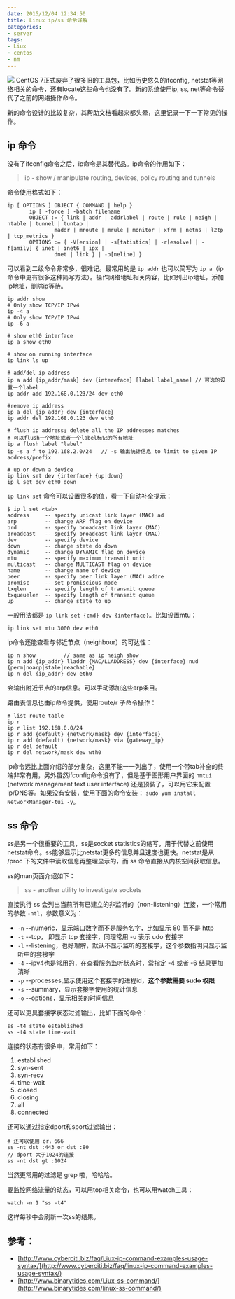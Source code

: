 ```yaml
---
date: 2015/12/04 12:34:50
title: Linux ip/ss 命令详解
categories:
- server
tags:
- Liux
- centos
- nm
---
```

![](/images/Liux-logo.png)
CentOS 7正式废弃了很多旧的工具包，比如历史悠久的ifconfig, netstat等网络相关的命令，还有locate这些命令也没有了。新的系统使用ip, ss, net等命令替代了之前的网络操作命令。

新的命令设计的比较复杂，其帮助文档看起来都头晕，这里记录一下一下常见的操作。

## ip 命令
没有了ifconfig命令之后，ip命令是其替代品。ip命令的作用如下：

> ip - show / manipulate routing, devices, policy routing and tunnels

命令使用格式如下：

```
ip [ OPTIONS ] OBJECT { COMMAND | help }
       ip [ -force ] -batch filename
       OBJECT := { link | addr | addrlabel | route | rule | neigh | ntable | tunnel | tuntap |
               maddr | mroute | mrule | monitor | xfrm | netns | l2tp | tcp_metrics }
       OPTIONS := { -V[ersion] | -s[tatistics] | -r[esolve] | -f[amily] { inet | inet6 | ipx |
               dnet | link } | -o[neline] }
```
可以看到二级命令非常多，很难记。最常用的是 `ip addr` 也可以简写为 `ip a`（ip命令中更有很多这种简写方法）。操作网络地址相关内容，比如列出ip地址，添加ip地址，删除ip等待。

```
ip addr show
# Only show TCP/IP IPv4
ip -4 a
# Only show TCP/IP IPv4
ip -6 a

# show eth0 interface
ip a show eth0

# show on running interface
ip link ls up

# add/del ip address
ip a add {ip_addr/mask} dev {intereface} [label label_name] // 可选的设置一个label
ip addr add 192.168.0.123/24 dev eth0

#remove ip address
ip a del {ip_addr} dev {interface}
ip addr del 192.168.0.123 dev eth0

# flush ip address; delete all the IP addresses matches
# 可以flush一个地址或者一个label标记的所有地址
ip a flush label "label"
ip -s a f to 192.168.2.0/24   // -s 输出统计信息 to limit to given IP address/prefix

# up or down a device
ip link set dev {interface} {up|down}
ip l set dev eth0 down
```

`ip link set` 命令可以设置很多的值，看一下自动补全提示：

```
$ ip l set <tab>
address     -- specify unicast link layer (MAC) ad
arp         -- change ARP flag on device
brd         -- specify broadcast link layer (MAC) 
broadcast   -- specify broadcast link layer (MAC) 
dev         -- specify device
down        -- change state do down
dynamic     -- change DYNAMIC flag on device
mtu         -- specify maximum transmit unit
multicast   -- change MULTICAST flag on device
name        -- change name of device
peer        -- specify peer link layer (MAC) addre
promisc     -- set promiscious mode
txqlen      -- specify length of transmit queue
txqueuelen  -- specify length of transmit queue
up          -- change state to up
```
一般用法都是 `ip link set {cmd} dev {interface}`。比如设置mtu：

```
ip link set mtu 3000 dev eth0
```

ip命令还能查看与邻近节点（neighbour）的可达性：

```
ip n show         // same as ip neigh show
ip n add {ip_addr} lladdr {MAC/LLADDRESS} dev {interface} nud {perm|noarp|stale|reachable}
ip n del {ip_addr} dev eth0
```
会输出附近节点的arp信息。可以手动添加这些arp条目。

路由表信息也由ip命令提供，使用route/r 子命令操作：

```
# list route table
ip r
ip r list 192.168.0.0/24
ip r add {default} {network/mask} dev {interface}
ip r add (default) {network/mask} via {gateway_ip}
ip r del default
ip r del network/mask dev wth0
```
ip命令远比上面介绍的部分复杂，这里不能一一列出了，使用一个带tab补全的终端非常有用，另外虽然ifconfig命令没有了，但是基于图形用户界面的 `nmtui` (network management text user interface) 还是预装了，可以用它来配置ip/DNS等。如果没有安装，使用下面的命令安装： `sudo yum install NetworkManager-tui -y`。

## ss 命令
ss是另一个很重要的工具，ss是socket statistics的缩写，用于代替之前使用netstat命令。ss能够显示比netstat更多的信息并且速度也更快。netstat是从 /proc 下的文件中读取信息再整理显示的，而 ss 命令直接从内核空间获取信息。

ss的man页面介绍如下：

> ss - another utility to investigate sockets

直接执行 ss 会列出当前所有已建立的非监听的（non-listening）连接，一个常用的参数 `-ntl`，参数意义为：

- `-n` --numeric，显示端口数字而不是服务名字，比如显示 80 而不是 http
- `-t` --tcp， 即显示 tcp 套接字，同理常用 -u 表示 udo 套接字
- `-l` --listening，也好理解，默认不显示监听的套接字，这个参数指明只显示监听中的套接字
- `-4` --ipv4也是常用的，在查看服务监听状态时，常指定 -4 或者 -6 结果更加清晰
- `-p` --processes,显示使用这个套接字的进程id，**这个参数需要 sudo 权限**
- `-s` --summary，显示套接字使用的统计信息
- `-o` --options，显示相关的时间信息

还可以更具套接字状态过滤输出，比如下面的命令：

```
ss -t4 state established
ss -t4 state time-wait
```
连接的状态有很多中，常用如下：

1. established
2. syn-sent
3. syn-recv
4. time-wait
5. closed
6. closing
7. all
8. connected

还可以通过指定dport和sport过滤输出：

```
# 还可以使用 or，666
ss -nt dst :443 or dst :80
// dport 大于1024的连接
ss -nt dst gt :1024  
```
当然更常用的过滤是 grep 啦，哈哈哈。

要监控网络流量的动态，可以用top相关命令，也可以用watch工具：

```
watch -n 1 "ss -t4"
```
这样每秒中会刷新一次ss的结果。

## 参考：

- [http://www.cyberciti.biz/faq/Liux-ip-command-examples-usage-syntax/](http://www.cyberciti.biz/faq/linux-ip-command-examples-usage-syntax/)
- [http://www.binarytides.com/Liux-ss-command/](http://www.binarytides.com/linux-ss-command/)
